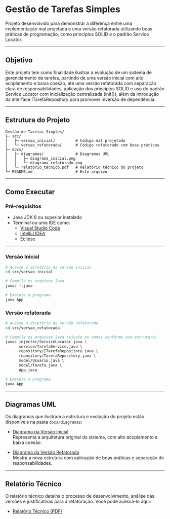 # Gestão de Tarefas Simples

Projeto desenvolvido para demonstrar a diferença entre uma implementação mal projetada e uma versão refatorada utilizando boas práticas de programação, como princípios SOLID e o padrão Service Locator.

---

## Objetivo

Este projeto tem como finalidade ilustrar a evolução de um sistema de gerenciamento de tarefas, partindo de uma versão inicial com alto acoplamento e baixa coesão, até uma versão refatorada com separação clara de responsabilidades, aplicação dos princípios SOLID e uso do padrão Service Locator com inicialização centralizada (init()), além da introdução da interface ITarefaRepository para promover inversão de dependência.

---

## Estrutura do Projeto

```plaintext
Gestão de Tarefas Simples/
├─ src/
│   ├─ versao_inicial/         # Código mal projetado
│   └─ versao_refatorada/      # Código refatorado com boas práticas
├─ docs/
│   ├─ diagramas/              # Diagramas UML
│   │   ├─ diagrama_inicial.png
│   │   └─ diagrama_refatorado.png
│   └─ relatorio_tecnico.pdf   # Relatório técnico do projeto
└─ README.md                   # Este arquivo
``` 

---

## Como Executar

### Pré-requisitos

- Java JDK 8 ou superior instalado
- Terminal ou uma IDE como:
  - [Visual Studio Code](https://code.visualstudio.com/)
  - [IntelliJ IDEA](https://www.jetbrains.com/idea/)
  - [Eclipse](https://www.eclipse.org/)

---

### Versão Inicial

```bash
# Acesse o diretório da versão inicial
cd src/versao_inicial

# Compile os arquivos Java
javac *.java

# Execute o programa
java App
```

### Versão refatorada

```bash
# Acesse o diretório da versão refatorada
cd src/versao_refatorada

# Compile os arquivos Java (ajuste os nomes conforme sua estrutura)
javac injector/ServiceLocator.java \
      service/TarefaService.java \
      repository/ITarefaRepository.java \
      repository/TarefaRepository.java \
      model/Usuario.java \
      model/Tarefa.java \
      App.java

# Execute o programa
java App
```

---

## Diagramas UML

Os diagramas que ilustram a estrutura e evolução do projeto estão disponíveis na pasta `docs/diagramas`:

- [Diagrama da Versão Inicial](docs/diagramas/diagrama_inicial.png)  
  Representa a arquitetura original do sistema, com alto acoplamento e baixa coesão.

- [Diagrama da Versão Refatorada](docs/diagramas/diagrama_refatorado.png)  
  Mostra a nova estrutura com aplicação de boas práticas e separação de responsabilidades.

---

## Relatório Técnico

O relatório técnico detalha o processo de desenvolvimento, análise das versões e justificativas para a refatoração. Você pode acessá-lo aqui:

- [Relatório Técnico (PDF)](docs/relatorio_tecnico.pdf)

